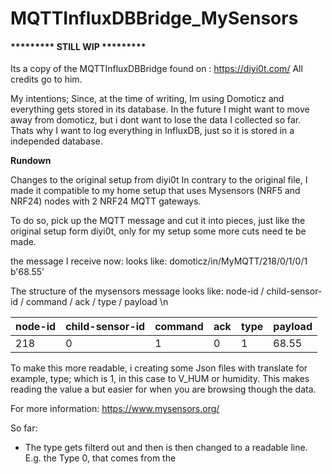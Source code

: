 # MQTTInfluxDBBridge_MySensors


#### *********  STILL WIP   ********* #####

Its a copy of the MQTTInfluxDBBridge found on : https://diyi0t.com/
All credits go to him.

My intentions; Since, at the time of writing, Im using Domoticz and everything gets stored in its database.
In the future I might want to move away from domoticz, but i dont want to lose the data I collected so far.
Thats why I want to log everything in InfluxDB, just so it is stored in a independed database.

**Rundown** 

Changes to the original setup from diyi0t
In contrary to the original file, I made it compatible to my home setup that uses Mysensors (NRF5 and NRF24) nodes with 2 NRF24 MQTT gateways.

To do so, pick up the MQTT message and cut it into pieces, just like the original setup form diyi0t, only for my setup some more cuts need te be made.

the message I receive now: looks like: domoticz/in/MyMQTT/218/0/1/0/1 b'68.55'

The structure of the mysensors message looks like: node-id / child-sensor-id / command / ack / type / payload \n

node-id | child-sensor-id | command | ack | type | payload
---| ---|---|---|---|---
218 | 0 | 1 | 0 | 1 | 68.55


To make this more readable, i creating some Json files with translate for example, type; which is 1, in this case to V_HUM or humidity. This makes reading the value a but easier for when you are browsing though the data.

For more information: https://www.mysensors.org/


So far:
- The type gets filterd out and then is then changed to a readable line. E.g. the Type 0, that comes from the




